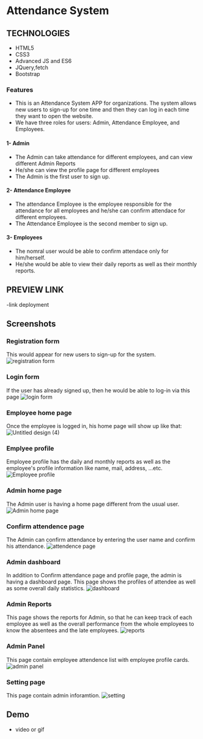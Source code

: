  # Attendance System
## TECHNOLOGIES
  - HTML5
  - CSS3
  - Advanced JS and ES6
  - JQuery,fetch
  - Bootstrap

### Features
- This is an Attendance System APP for organizations. The system allows new users to sign-up for one time and then they can log in each time they want to open the website.
- We have three roles for users: Admin, Attendance Employee, and Employees. 
#### 1- Admin
- The Admin can take attendance for different employees, and can view different Admin Reports
- He/she can view the profile page for different employees
- The Admin is the first user to sign up.
#### 2- Attendance Employee
- The attendance Employee is the employee responsible for the attendance for all employees and he/she can confirm attendace for different employees.
- The Attendance Employee is the second member to sign up.
#### 3- Employees
- The nomral user would be able to confirm attendace only for him/herself.
- He/she would be able to view their daily reports as well as their monthly reports.

## PREVIEW LINK
  -link deployment 

## Screenshots
### Registration form
This would appear for new users to sign-up for the system. 
![registration form](https://user-images.githubusercontent.com/118731723/223162268-9a31d832-4433-4324-b11b-b7231f17c4a8.gif)

### Login form
If the user has already signed up, then he would be able to log-in via this page
![login form](https://user-images.githubusercontent.com/118731723/223162697-a17a6578-92db-4f32-81b1-c162a84ea642.gif)

### Employee home page
Once the employee is logged in, his home page will show up like that:
![Untitled design (4)](https://user-images.githubusercontent.com/118731723/223157285-d7247d25-08c6-44d6-8cb8-4717e5e2f21a.gif)

### Emplyee profile
Employee profile has the daily and monthly reports as well as the employee's profile information like name, mail, address, ...etc.
![Employee profile](https://user-images.githubusercontent.com/118731723/223160608-2ce27016-d68d-4092-9ec6-8b9728ae383d.gif)

### Admin home page
The Admin user is having a home page different from the usual user.
![Admin home page](https://user-images.githubusercontent.com/118731723/223200841-bee207dc-5c60-4f5d-a1b7-2d4284ecb43c.gif)

### Confirm attendence page
The Admin can confirm attendance by entering the user name and confirm his attendance. 
![attendence page](https://user-images.githubusercontent.com/118731723/223201464-95a8b0bd-6931-4d93-9885-e740129d31d0.gif)

### Admin dashboard
In addition to Confirm attendance page and profile page, the admin is having a dashboard page. This page shows the profiles of attendee as well as some overall daily statistics.
![dashboard](https://user-images.githubusercontent.com/118731723/223205653-7a7462cb-9ae5-475e-9b18-9eca941f7d55.gif)

### Admin Reports
This page shows the reports for Admin, so that he can keep track of each employee as well as the overall performance from the whole employees to know the absentees and the late employees.
![reports](https://user-images.githubusercontent.com/118731723/223207004-46145a15-2f99-4f61-8455-1963db1a2afc.gif)

### Admin Panel
This page contain employee attendence list with employee profile cards.
![admin panel](https://user-images.githubusercontent.com/118731723/223214913-505fa3b9-8717-4cc9-9b7c-a6678e00e0fc.gif)

### Setting page
This page contain admin inforamtion.
![setting](https://user-images.githubusercontent.com/118731723/223215495-598a5b6e-f443-479b-b2f5-abe11260d6fc.gif)



## Demo 
- video or gif


